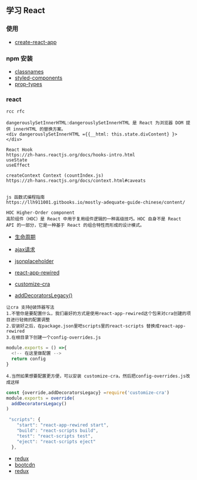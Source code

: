 ## 学习 React 

### 使用
-  [create-react-app](https://www.npmjs.com/package/create-react-app)

### npm 安装
-  [classnames](https://www.npmjs.com/package/classnames)
-  [styled-components](https://www.npmjs.com/package/styled-components)
-  [prop-types](https://www.npmjs.com/package/prop-types)

### react 
```
rcc rfc

dangerouslySetInnerHTML:dangerouslySetInnerHTML 是 React 为浏览器 DOM 提供 innerHTML 的替换方案。
<div dangerouslySetInnerHTML ={{__html: this.state.divContent} }></div>

React Hook
https://zh-hans.reactjs.org/docs/hooks-intro.html
useState
useEffect

createContext Context (countIndex.js)
https://zh-hans.reactjs.org/docs/context.html#caveats


js 函数式编程指南
https://llh911001.gitbooks.io/mostly-adequate-guide-chinese/content/

HOC Higher-Order component
高阶组件（HOC）是 React 中用于复用组件逻辑的一种高级技巧。HOC 自身不是 React API 的一部分，它是一种基于 React 的组合特性而形成的设计模式。

```
-  [生命周期](https://zh-hans.reactjs.org/docs/react-component.html#componentdidupdate)
-  [ajax请求](https://www.npmjs.com/package/axios)
-  [jsonplaceholder](http://jsonplaceholder.typicode.com/)




-  [react-app-rewired](https://github.com/timarney/react-app-rewired/blob/HEAD/README_zh.md)
-  [customize-cra](https://www.npmjs.com/package/customize-cra)
-  [addDecoratorsLegacy()](https://github.com/arackaf/customize-cra/blob/HEAD/api.md)
```
让cra 支持@装饰器写法
1.不管你是要配置什么，我们最好的方式是使用react-app-rewired这个包来对cra创建的项目进行轻微的配置调整
2.安装好之后，在package.json里吧scripts里的react-scripts 替换成react-app-rewired
3.在根目录下创建一个config-overrides.js
```
```js
module.exports = () =>{
  <!-- 在这里做配置 -->
  return config
}
```
```
4.当然如果想要配置更方便，可以安装 customize-cra，然后把config-overrides.js改成这样
```

```js
const {override,addDecoratorsLegacy} =require('customize-cra')
module.exports = override(
  addDecoratorsLegacy()
)

 "scripts": {
    "start": "react-app-rewired start",
    "build": "react-scripts build",
    "test": "react-scripts test",
    "eject": "react-scripts eject"
  },
```

-  [redux](https://www.redux.org.cn/)
-  [bootcdn](https://www.bootcdn.cn/)
-  [redux](https://www.bootcdn.cn/redux/)


